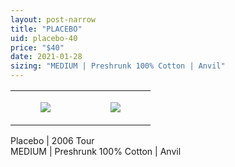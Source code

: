```yaml
---
layout: post-narrow
title: "PLACEBO"
uid: placebo-40
price: "$40"
date: 2021-01-28
sizing: "MEDIUM | Preshrunk 100% Cotton | Anvil"
---
```




<table style="width:100%;"><tr><td style="vertical-align:top;">
      <figure class="tmblr-full" data-orig-height="2048" data-orig-width="1365" data-orig-src="https://concertshirts.netlify.app/shirts/0361/0361-01.jpg"><img src="https://64.media.tumblr.com/bafd25c021b373c30d11b8acf82d8199/add65b431818d059-ab/s540x810/534baeffee9544fa53875fc17f0007758e94a944.jpg" data-orig-height="2048" data-orig-width="1365" data-orig-src="https://concertshirts.netlify.app/shirts/0361/0361-01.jpg"/></figure></td>
    <td style="vertical-align:top;">
      <figure class="tmblr-full" data-orig-height="2048" data-orig-width="1365" data-orig-src="https://concertshirts.netlify.app/shirts/0361/0361-02.jpg"><img src="https://64.media.tumblr.com/a49a614b885908d5243153c461707ba3/add65b431818d059-a2/s540x810/816490c106f89bbbdf5056c65342f33a9e4c2c51.jpg" data-orig-height="2048" data-orig-width="1365" data-orig-src="https://concertshirts.netlify.app/shirts/0361/0361-02.jpg"/></figure></td>
  </tr></table><p>
  Placebo | 2006 Tour<br/>MEDIUM | Preshrunk 100% Cotton | Anvil
</p>
